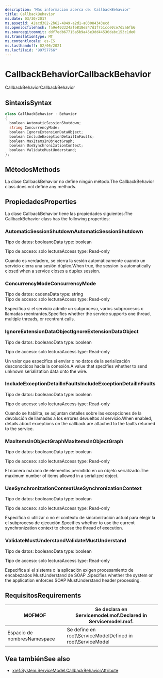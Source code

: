 ```yaml
---
description: 'Más información acerca de: CallbackBehavior'
title: CallbackBehavior
ms.date: 03/30/2017
ms.assetid: 42acd302-2b62-4849-a2d1-a03084343ecd
ms.openlocfilehash: fa9e403324afe818e247d1f751cce0ce7d5a6fb6
ms.sourcegitcommit: ddf7edb67715a5b9a45e3dd44536dabc153c1de0
ms.translationtype: MT
ms.contentlocale: es-ES
ms.lasthandoff: 02/06/2021
ms.locfileid: "99757766"
---
```

# <a name="callbackbehavior"></a><span data-ttu-id="d38ae-103">CallbackBehavior</span><span class="sxs-lookup"><span data-stu-id="d38ae-103">CallbackBehavior</span></span>

<span data-ttu-id="d38ae-104">CallbackBehavior</span><span class="sxs-lookup"><span data-stu-id="d38ae-104">CallbackBehavior</span></span>  
  
## <a name="syntax"></a><span data-ttu-id="d38ae-105">Sintaxis</span><span class="sxs-lookup"><span data-stu-id="d38ae-105">Syntax</span></span>  
  
```csharp
class CallbackBehavior : Behavior  
{  
  boolean AutomaticSessionShutdown;  
  string ConcurrencyMode;  
  boolean IgnoreExtensionDataObject;  
  boolean IncludeExceptionDetailInFaults;  
  boolean MaxItemsInObjectGraph;  
  boolean UseSynchronizationContext;  
  boolean ValidateMustUnderstand;  
};  
```  
  
## <a name="methods"></a><span data-ttu-id="d38ae-106">Métodos</span><span class="sxs-lookup"><span data-stu-id="d38ae-106">Methods</span></span>  

 <span data-ttu-id="d38ae-107">La clase CallbackBehavior no define ningún método.</span><span class="sxs-lookup"><span data-stu-id="d38ae-107">The CallbackBehavior class does not define any methods.</span></span>  
  
## <a name="properties"></a><span data-ttu-id="d38ae-108">Propiedades</span><span class="sxs-lookup"><span data-stu-id="d38ae-108">Properties</span></span>  

 <span data-ttu-id="d38ae-109">La clase CallbackBehavior tiene las propiedades siguientes:</span><span class="sxs-lookup"><span data-stu-id="d38ae-109">The CallbackBehavior class has the following properties:</span></span>  
  
### <a name="automaticsessionshutdown"></a><span data-ttu-id="d38ae-110">AutomaticSessionShutdown</span><span class="sxs-lookup"><span data-stu-id="d38ae-110">AutomaticSessionShutdown</span></span>  

 <span data-ttu-id="d38ae-111">Tipo de datos: booleano</span><span class="sxs-lookup"><span data-stu-id="d38ae-111">Data type: boolean</span></span>  
  
 <span data-ttu-id="d38ae-112">Tipo de acceso: solo lectura</span><span class="sxs-lookup"><span data-stu-id="d38ae-112">Access type: Read-only</span></span>  
  
 <span data-ttu-id="d38ae-113">Cuando es verdadero, se cierra la sesión automáticamente cuando un servicio cierra una sesión dúplex.</span><span class="sxs-lookup"><span data-stu-id="d38ae-113">When true, the session is automatically closed when a service closes a duplex session.</span></span>  
  
### <a name="concurrencymode"></a><span data-ttu-id="d38ae-114">ConcurrencyMode</span><span class="sxs-lookup"><span data-stu-id="d38ae-114">ConcurrencyMode</span></span>  

 <span data-ttu-id="d38ae-115">Tipo de datos: cadena</span><span class="sxs-lookup"><span data-stu-id="d38ae-115">Data type: string</span></span>  
<span data-ttu-id="d38ae-116">Tipo de acceso: solo lectura</span><span class="sxs-lookup"><span data-stu-id="d38ae-116">Access type: Read-only</span></span>  
  
 <span data-ttu-id="d38ae-117">Especifica si el servicio admite un subproceso, varios subprocesos o llamadas reentrantes.</span><span class="sxs-lookup"><span data-stu-id="d38ae-117">Specifies whether the service supports one thread, multiple threads, or reentrant calls.</span></span>  
  
### <a name="ignoreextensiondataobject"></a><span data-ttu-id="d38ae-118">IgnoreExtensionDataObject</span><span class="sxs-lookup"><span data-stu-id="d38ae-118">IgnoreExtensionDataObject</span></span>  

 <span data-ttu-id="d38ae-119">Tipo de datos: booleano</span><span class="sxs-lookup"><span data-stu-id="d38ae-119">Data type: boolean</span></span>  
  
 <span data-ttu-id="d38ae-120">Tipo de acceso: solo lectura</span><span class="sxs-lookup"><span data-stu-id="d38ae-120">Access type: Read-only</span></span>  
  
 <span data-ttu-id="d38ae-121">Un valor que especifica si enviar o no datos de la serialización desconocidos hacia la conexión.</span><span class="sxs-lookup"><span data-stu-id="d38ae-121">A value that specifies whether to send unknown serialization data onto the wire.</span></span>  
  
### <a name="includeexceptiondetailinfaults"></a><span data-ttu-id="d38ae-122">IncludeExceptionDetailInFaults</span><span class="sxs-lookup"><span data-stu-id="d38ae-122">IncludeExceptionDetailInFaults</span></span>  

 <span data-ttu-id="d38ae-123">Tipo de datos: booleano</span><span class="sxs-lookup"><span data-stu-id="d38ae-123">Data type: boolean</span></span>  
  
 <span data-ttu-id="d38ae-124">Tipo de acceso: solo lectura</span><span class="sxs-lookup"><span data-stu-id="d38ae-124">Access type: Read-only</span></span>  
  
 <span data-ttu-id="d38ae-125">Cuando se habilita, se adjuntan detalles sobre las excepciones de la devolución de llamadas a los errores devueltos al servicio.</span><span class="sxs-lookup"><span data-stu-id="d38ae-125">When enabled, details about exceptions on the callback are attached to the faults returned to the service.</span></span>  
  
### <a name="maxitemsinobjectgraph"></a><span data-ttu-id="d38ae-126">MaxItemsInObjectGraph</span><span class="sxs-lookup"><span data-stu-id="d38ae-126">MaxItemsInObjectGraph</span></span>  

 <span data-ttu-id="d38ae-127">Tipo de datos: booleano</span><span class="sxs-lookup"><span data-stu-id="d38ae-127">Data type: boolean</span></span>  
  
 <span data-ttu-id="d38ae-128">Tipo de acceso: solo lectura</span><span class="sxs-lookup"><span data-stu-id="d38ae-128">Access type: Read-only</span></span>  
  
 <span data-ttu-id="d38ae-129">El número máximo de elementos permitido en un objeto serializado.</span><span class="sxs-lookup"><span data-stu-id="d38ae-129">The maximum number of items allowed in a serialized object.</span></span>  
  
### <a name="usesynchronizationcontext"></a><span data-ttu-id="d38ae-130">UseSynchronizationContext</span><span class="sxs-lookup"><span data-stu-id="d38ae-130">UseSynchronizationContext</span></span>  

 <span data-ttu-id="d38ae-131">Tipo de datos: booleano</span><span class="sxs-lookup"><span data-stu-id="d38ae-131">Data type: boolean</span></span>  
  
 <span data-ttu-id="d38ae-132">Tipo de acceso: solo lectura</span><span class="sxs-lookup"><span data-stu-id="d38ae-132">Access type: Read-only</span></span>  
  
 <span data-ttu-id="d38ae-133">Especifica si utilizar o no el contexto de sincronización actual para elegir la el subproceso de ejecución.</span><span class="sxs-lookup"><span data-stu-id="d38ae-133">Specifies whether to use the current synchronization context to choose the thread of execution.</span></span>  
  
### <a name="validatemustunderstand"></a><span data-ttu-id="d38ae-134">ValidateMustUnderstand</span><span class="sxs-lookup"><span data-stu-id="d38ae-134">ValidateMustUnderstand</span></span>  

 <span data-ttu-id="d38ae-135">Tipo de datos: booleano</span><span class="sxs-lookup"><span data-stu-id="d38ae-135">Data type: boolean</span></span>  
  
 <span data-ttu-id="d38ae-136">Tipo de acceso: solo lectura</span><span class="sxs-lookup"><span data-stu-id="d38ae-136">Access type: Read-only</span></span>  
  
 <span data-ttu-id="d38ae-137">Especifica si el sistema o la aplicación exigen procesamiento de encabezados MustUnderstand de SOAP .</span><span class="sxs-lookup"><span data-stu-id="d38ae-137">Specifies whether the system or the application enforces SOAP MustUnderstand header processing.</span></span>  
  
## <a name="requirements"></a><span data-ttu-id="d38ae-138">Requisitos</span><span class="sxs-lookup"><span data-stu-id="d38ae-138">Requirements</span></span>  
  
|<span data-ttu-id="d38ae-139">MOF</span><span class="sxs-lookup"><span data-stu-id="d38ae-139">MOF</span></span>|<span data-ttu-id="d38ae-140">Se declara en Servicemodel.mof.</span><span class="sxs-lookup"><span data-stu-id="d38ae-140">Declared in Servicemodel.mof.</span></span>|  
|---------|-----------------------------------|  
|<span data-ttu-id="d38ae-141">Espacio de nombres</span><span class="sxs-lookup"><span data-stu-id="d38ae-141">Namespace</span></span>|<span data-ttu-id="d38ae-142">Se define en root\ServiceModel</span><span class="sxs-lookup"><span data-stu-id="d38ae-142">Defined in root\ServiceModel</span></span>|  
  
## <a name="see-also"></a><span data-ttu-id="d38ae-143">Vea también</span><span class="sxs-lookup"><span data-stu-id="d38ae-143">See also</span></span>

- <xref:System.ServiceModel.CallbackBehaviorAttribute>
